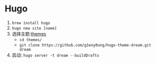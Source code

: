 # Hugo
1. `brew install hugo`
2. `hugo new site [name]`
3. 选择主题:[themes](https://themes.gohugo.io/)
    - `cd themes/`
    - `git clone https://github.com/g1eny0ung/hugo-theme-dream.git dream`
4. 启动: `hugo server -t dream --buildDrafts`

